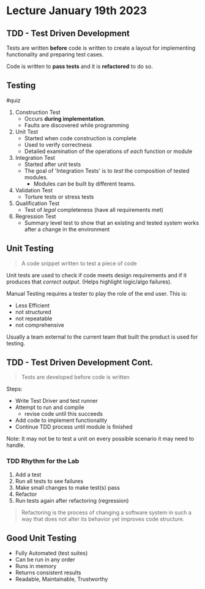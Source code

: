 # Lecture January 19th 2023

## TDD - Test Driven Development
Tests are written **before** code is written to create a layout for implementing functionality and preparing test cases.  

Code is written to **pass tests** and it is **refactored** to do so. 

## Testing

#quiz

1. Construction Test		
	+ Occurs **during implementation**. 
	+ Faults are discovered while programming
2. Unit Test
	+ Started when code construction is complete
	+ Used to verify correctness
	+ Detailed examination of the operations of *each* function or module
3. Integration Test
	+ Started after unit tests
	+ The goal of 'Integration Tests' is to *test* the composition of tested modules.
		+ Modules can be built by different teams.  
4. Validation Test
	+ Torture tests or stress tests
5. Qualification Test
	+ Test of *legal* completeness (have all requirements met)
6. Regression Test
	+ Summary level test to show that an existing and tested system works after a change in the environment

## Unit Testing
> A code snippet written to test a piece of code

Unit tests are used to check if code meets design requirements and if it produces that *correct output*. (Helps highlight logic/algo failures).

Manual Testing requires a tester to play the role of the end user. This is:
+ Less Efficient
+ not structured
+ not repeatable
+ not comprehensive

Usually a team external to the current team that built the product is used for testing. 

## TDD - Test Driven Development Cont.

> Tests are developed before code is written

Steps: 
+ Write Test Driver and test runner
+ Attempt to run and compile
	+ revise code until this succeeds
+ Add code to implement functionality
+ Continue TDD process until module is finished

Note: It may not be to test a unit on every possible scenario it may need to handle. 

### TDD Rhythm for the Lab
1. Add a test
2. Run all tests to see failures
3. Make small changes to make test(s) pass
4. Refactor
5. Run tests again after refactoring (regression)

> Refactoring is the process of changing a software system in such a way that does not alter its behavior yet improves code structure. 

## Good Unit Testing
+ Fully Automated (test suites)
+ Can be run in any order
+ Runs in memory
+ Returns consistent results
+ Readable, Maintainable, Trustworthy